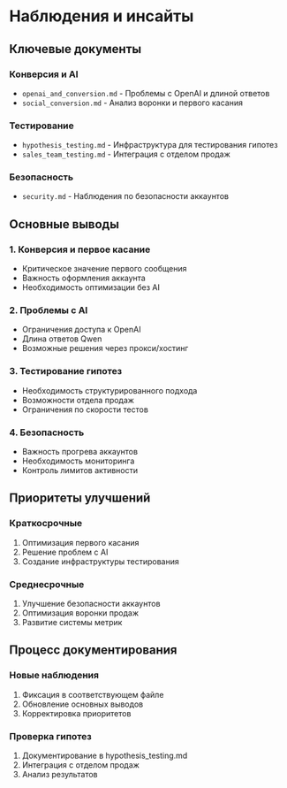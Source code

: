 # Наблюдения и инсайты

## Ключевые документы

### Конверсия и AI
- `openai_and_conversion.md` - Проблемы с OpenAI и длиной ответов
- `social_conversion.md` - Анализ воронки и первого касания

### Тестирование
- `hypothesis_testing.md` - Инфраструктура для тестирования гипотез
- `sales_team_testing.md` - Интеграция с отделом продаж

### Безопасность
- `security.md` - Наблюдения по безопасности аккаунтов

## Основные выводы

### 1. Конверсия и первое касание
- Критическое значение первого сообщения
- Важность оформления аккаунта
- Необходимость оптимизации без AI

### 2. Проблемы с AI
- Ограничения доступа к OpenAI
- Длина ответов Qwen
- Возможные решения через прокси/хостинг

### 3. Тестирование гипотез
- Необходимость структурированного подхода
- Возможности отдела продаж
- Ограничения по скорости тестов

### 4. Безопасность
- Важность прогрева аккаунтов
- Необходимость мониторинга
- Контроль лимитов активности

## Приоритеты улучшений

### Краткосрочные
1. Оптимизация первого касания
2. Решение проблем с AI
3. Создание инфраструктуры тестирования

### Среднесрочные
1. Улучшение безопасности аккаунтов
2. Оптимизация воронки продаж
3. Развитие системы метрик

## Процесс документирования

### Новые наблюдения
1. Фиксация в соответствующем файле
2. Обновление основных выводов
3. Корректировка приоритетов

### Проверка гипотез
1. Документирование в hypothesis_testing.md
2. Интеграция с отделом продаж
3. Анализ результатов
